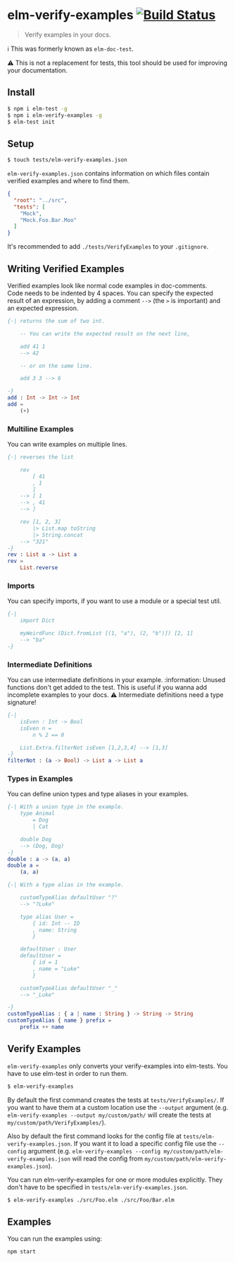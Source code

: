 elm-verify-examples [![Build Status](https://travis-ci.org/stoeffel/elm-verify-examples.svg?branch=master)](https://travis-ci.org/stoeffel/elm-verify-examples)
============

> Verify examples in your docs.

:information_source: This was formerly known as `elm-doc-test`.

:warning: This is not a replacement for tests, this tool should be used for improving your documentation.


Install
-------

```bash
$ npm i elm-test -g
$ npm i elm-verify-examples -g
$ elm-test init
```

Setup
-----

```bash
$ touch tests/elm-verify-examples.json
```

`elm-verify-examples.json` contains information on which files contain verified examples and where to find them.

```json
{
  "root": "../src",
  "tests": [
    "Mock",
    "Mock.Foo.Bar.Moo"
  ]
}
```

It's recommended to add `./tests/VerifyExamples` to your `.gitignore`.

Writing Verified Examples
----------------

Verified examples look like normal code examples in doc-comments. \
Code needs to be indented by 4 spaces.
You can specify the expected result of an expression, by adding a comment `-->` (the `>` is important) and an expected expression.

```elm
{-| returns the sum of two int.

    -- You can write the expected result on the next line,

    add 41 1
    --> 42

    -- or on the same line.

    add 3 3 --> 6

-}
add : Int -> Int -> Int
add =
    (+)
```

### Multiline Examples

You can write examples on multiple lines.

```elm
{-| reverses the list

    rev
        [ 41
        , 1
        ]
    --> [ 1
    --> , 41
    --> ]

    rev [1, 2, 3]
        |> List.map toString
        |> String.concat
    --> "321"
-}
rev : List a -> List a
rev =
    List.reverse
```


### Imports

You can specify imports, if you want to use a module or a special test util.

```elm
{-|
    import Dict

    myWeirdFunc (Dict.fromList [(1, "a"), (2, "b")]) [2, 1]
    --> "ba"
-}
```

### Intermediate Definitions

You can use intermediate definitions in your example.
:information: Unused functions don't get added to the test. This is useful if you wanna add incomplete examples to your docs.
:warning: Intermediate definitions need a type signature!

```elm
{-|
    isEven : Int -> Bool
    isEven n =
        n % 2 == 0

    List.Extra.filterNot isEven [1,2,3,4] --> [1,3]
-}
filterNot : (a -> Bool) -> List a -> List a
```

### Types in Examples

You can define union types and type aliases in your examples.

```elm
{-| With a union type in the example.
    type Animal
        = Dog
        | Cat

    double Dog
    --> (Dog, Dog)
-}
double : a -> (a, a)
double a =
    (a, a)
```

```elm
{-| With a type alias in the example.

    customTypeAlias defaultUser "?"
    --> "?Luke"

    type alias User =
        { id: Int -- ID
        , name: String
        }

    defaultUser : User
    defaultUser =
        { id = 1
        , name = "Luke"
        }

    customTypeAlias defaultUser "_"
    --> "_Luke"

-}
customTypeAlias : { a | name : String } -> String -> String
customTypeAlias { name } prefix =
    prefix ++ name
```

Verify Examples
----------------

`elm-verify-examples` only converts your verify-examples into elm-tests.
You have to use elm-test in order to run them.

```bash
$ elm-verify-examples
```

By default the first command creates the tests at `tests/VerifyExamples/`. If you want to have them at a custom location use the `--output` argument (e.g. `elm-verify-examples --output my/custom/path/` will create the tests at `my/custom/path/VerifyExamples/`).

Also by default the first command looks for the config file at `tests/elm-verify-examples.json`. If you want it to load a specific config file use the `--config` argument (e.g. `elm-verify-examples --config my/custom/path/elm-verify-examples.json` will read the config from `my/custom/path/elm-verify-examples.json`).

You can run elm-verify-examples for one or more modules explicitly. They don't have to be specified in `tests/elm-verify-examples.json`.
```bash
$ elm-verify-examples ./src/Foo.elm ./src/Foo/Bar.elm
```

Examples
--------

You can run the examples using:

`npm start`
